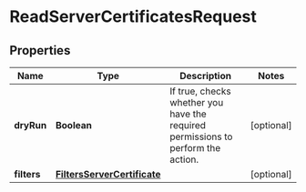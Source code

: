 

# ReadServerCertificatesRequest


## Properties

| Name | Type | Description | Notes |
|------------ | ------------- | ------------- | -------------|
|**dryRun** | **Boolean** | If true, checks whether you have the required permissions to perform the action. |  [optional] |
|**filters** | [**FiltersServerCertificate**](FiltersServerCertificate.md) |  |  [optional] |



